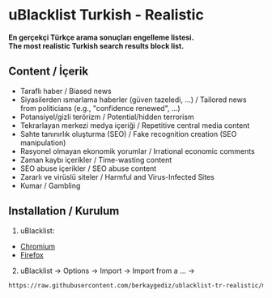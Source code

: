 # uBlacklist Turkish - Realistic  
**En gerçekçi Türkçe arama sonuçları engelleme listesi.**  
**The most realistic Turkish search results block list.**

## Content / İçerik  
- Taraflı haber / Biased news  
- Siyasilerden ısmarlama haberler (güven tazeledi, ...) / Tailored news from politicians (e.g., "confidence renewed", ...)  
- Potansiyel/gizli terörizm / Potential/hidden terrorism  
- Tekrarlayan merkezi medya içeriği / Repetitive central media content  
- Sahte tanınırlık oluşturma (SEO) / Fake recognition creation (SEO manipulation)  
- Rasyonel olmayan ekonomik yorumlar / Irrational economic comments  
- Zaman kaybı içerikler / Time-wasting content  
- SEO abuse içerikler / SEO abuse content
- Zararlı ve virüslü siteler / Harmful and Virus-Infected Sites
- Kumar / Gambling

## Installation / Kurulum  
1. uBlacklist:  
* [Chromium](https://chromewebstore.google.com/detail/ublacklist/pncfbmialoiaghdehhbnbhkkgmjanfhe)  
* [Firefox](https://addons.mozilla.org/en-US/firefox/addon/ublacklist/)  
2. uBlacklist -> Options -> Import -> Import from a ... ->  

```bash
https://raw.githubusercontent.com/berkaygediz/ublacklist-tr-realistic/main/uBlacklist.txt
```
